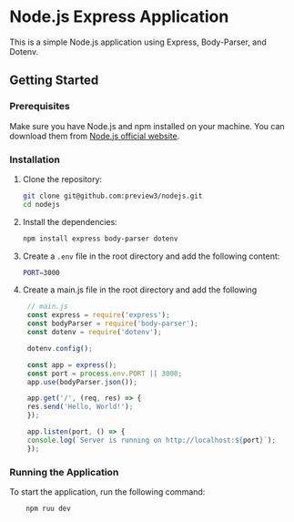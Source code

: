 # Node.js Express Application

This is a simple Node.js application using Express, Body-Parser, and Dotenv.

## Getting Started

### Prerequisites

Make sure you have Node.js and npm installed on your machine. You can download them from [Node.js official website](https://nodejs.org/).

### Installation

1. Clone the repository:
   ```sh
   git clone git@github.com:preview3/nodejs.git
   cd nodejs
   ```

2. Install the dependencies:
   ```sh
   npm install express body-parser dotenv
   ```

3. Create a `.env` file in the root directory and add the following content:
   ```sh
   PORT=3000
   ```
4. Create a main.js file in the root directory and add the following
   ```js
    // main.js
    const express = require('express');
    const bodyParser = require('body-parser');
    const dotenv = require('dotenv');

    dotenv.config();

    const app = express();
    const port = process.env.PORT || 3000; 
    app.use(bodyParser.json());

    app.get('/', (req, res) => {
    res.send('Hello, World!');
    });

    app.listen(port, () => {
    console.log(`Server is running on http://localhost:${port}`);
    });
    ```

### Running the Application

To start the application, run the following command:
```sh
    npm ruu dev
```